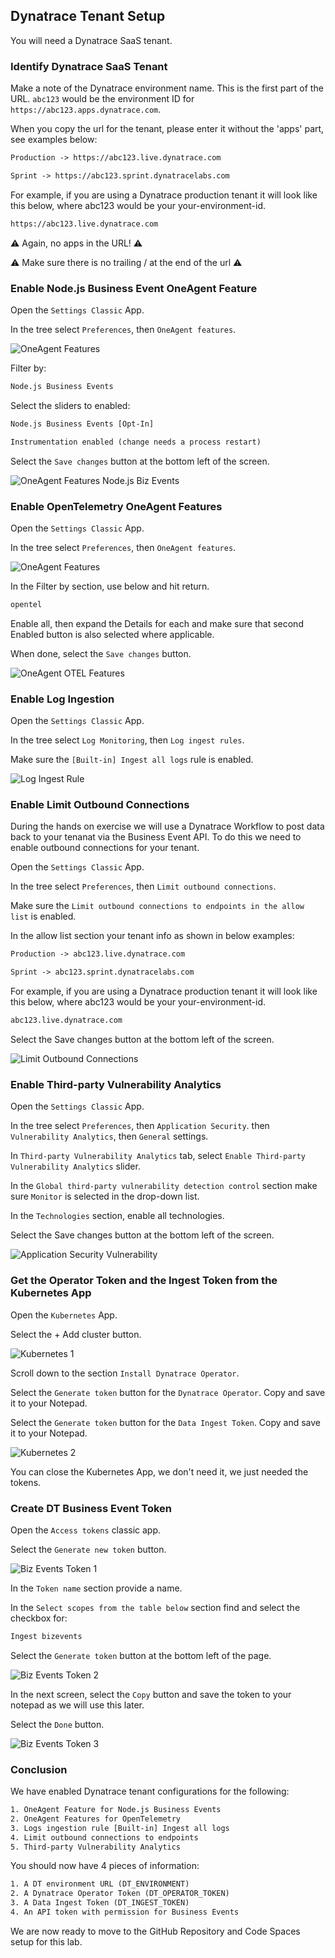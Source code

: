 ## Dynatrace Tenant Setup

You will need a Dynatrace SaaS tenant.

### Identify Dynatrace SaaS Tenant

Make a note of the Dynatrace environment name. This is the first part of the URL. `abc123` would be the environment ID for `https://abc123.apps.dynatrace.com`. 

When you copy the url for the tenant, please enter it without the 'apps' part, see examples below: 

```txt
Production -> https://abc123.live.dynatrace.com 

Sprint -> https://abc123.sprint.dynatracelabs.com 
```

For example, if you are using a Dynatrace production tenant it will look like this below,  where abc123 would be your your-environment-id.

```txt
https://abc123.live.dynatrace.com
```

⚠️ Again, no apps in the URL! ⚠️

⚠️ Make sure there is no trailing / at the end of the url ⚠️

### Enable Node.js Business Event OneAgent Feature

Open the `Settings Classic` App.

In the tree select `Preferences`, then `OneAgent features`.

![OneAgent Features](../../../assets/images/01_01_oneagent_features.png)

Filter by:

```txt
Node.js Business Events
```

Select the sliders to enabled:

```txt
Node.js Business Events [Opt-In]
```

```txt
Instrumentation enabled (change needs a process restart)
```

Select the `Save changes` button at the bottom left of the screen.

![OneAgent Features Node.js Biz Events](../../../assets/images/01_01_oneagent_features_nodejs_bizevents.png)

### Enable OpenTelemetry OneAgent Features

Open the `Settings Classic` App.

In the tree select `Preferences`, then `OneAgent features`.

![OneAgent Features](../../../assets/images/01_01_oneagent_features.png)

In the Filter by section, use below and hit return.

```txt
opentel
```

Enable all,  then expand the Details for each and make sure that second Enabled button is also selected where applicable.

When done, select the `Save changes` button.

![OneAgent OTEL Features](../../../assets/images/01_01_oneagent_preferences_otel.png)

### Enable Log Ingestion

Open the `Settings Classic` App.

In the tree select `Log Monitoring`, then `Log ingest rules`.

Make sure the `[Built-in] Ingest all logs` rule is enabled.

![Log Ingest Rule](../../../assets/images/01_01_log_ingestion_1.png)

### Enable Limit Outbound Connections

During the hands on exercise we will use a Dynatrace Workflow to post data back to your tenanat via the Business Event API.  To do this we need to enable outbound connections for your tenant.

Open the `Settings Classic` App.

In the tree select `Preferences`, then `Limit outbound connections`.

Make sure the `Limit outbound connections to endpoints in the allow list` is enabled.

In the allow list section your tenant info as shown in below examples:

```txt
Production -> abc123.live.dynatrace.com 

Sprint -> abc123.sprint.dynatracelabs.com 
```

For example, if you are using a Dynatrace production tenant it will look like this below,  where abc123 would be your your-environment-id.

```txt
abc123.live.dynatrace.com
```

Select the Save changes button at the bottom left of the screen.

![Limit Outbound Connections](../../../assets/images/01_01_limit_outbound_connections_2.png)

### Enable Third-party Vulnerability Analytics

Open the `Settings Classic` App.

In the tree select `Preferences`, then `Application Security`.  then `Vulnerability Analytics`, then `General` settings.

In `Third-party Vulnerability Analytics` tab, select `Enable Third-party Vulnerability Analytics` slider.

In the `Global third-party vulnerability detection control` section make sure `Monitor` is selected in the drop-down list.

In the `Technologies` section,  enable all technologies.

Select the Save changes button at the bottom left of the screen.

![Application Security Vulnerability ](../../../assets/images/01_01_app_sec_settings.png)

### Get the Operator Token and the Ingest Token from the Kubernetes App

Open the `Kubernetes` App.

Select the + Add cluster button.

![Kubernetes 1](../../../assets/images/01_01_kubernetes_1.png)

Scroll down to the section `Install Dynatrace Operator`. 

Select the `Generate token` button for the `Dynatrace Operator`. Copy and save it to your Notepad.

Select the `Generate token` button for the `Data Ingest Token`.  Copy and save it to your Notepad.

![Kubernetes 2](../../../assets/images/01_01_kubernetes_2.png)

You can close the Kubernetes App, we don't need it, we just needed the tokens.

### Create DT Business Event Token

Open the `Access tokens` classic app.

Select the `Generate new token` button.

![Biz Events Token 1](../../../assets/images/01_01_bizevents_token_1.png)

In the `Token name` section provide a name.

In the `Select scopes from the table below` section find and select the checkbox for:

```txt
Ingest bizevents
```
Select the `Generate token` button at the bottom left of the page.

![Biz Events Token 2](../../../assets/images/01_01_bizevents_token_2.png)

In the next screen, select the `Copy` button and save the token to your notepad as we will use this later.

Select the `Done` button.

![Biz Events Token 3](../../../assets/images/01_01_bizevents_token_3.png)

### Conclusion

We have enabled Dynatrace tenant configurations for the following:

```txt
1. OneAgent Feature for Node.js Business Events
2. OneAgent Features for OpenTelemetry
3. Logs ingestion rule [Built-in] Ingest all logs
4. Limit outbound connections to endpoints
5. Third-party Vulnerability Analytics
```
You should now have 4 pieces of information:

```txt
1. A DT environment URL (DT_ENVIRONMENT)
2. A Dynatrace Operator Token (DT_OPERATOR_TOKEN)
3. A Data Ingest Token (DT_INGEST_TOKEN)
4. An API token with permission for Business Events
```

We are now ready to move to the GitHub Repository and Code Spaces setup for this lab.